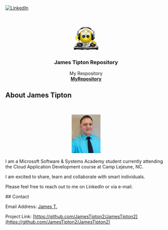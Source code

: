 <!--
*** Thanks for checking out the Best-README-Template. If you have a suggestion
*** that would make this better, please fork the repo and create a pull request
*** or simply open an issue with the tag "enhancement".
*** Thanks again! Now go create something AMAZING! :D
***
***
***
*** To avoid retyping too much info. Do a search and replace for the following:
*** github_username, repo_name, twitter_handle, email, project_title, project_description
-->



<!-- PROJECT SHIELDS -->
<!--
*** I'm using markdown "reference style" links for readability.
*** Reference links are enclosed in brackets [ ] instead of parentheses ( ).
*** See the bottom of this document for the declaration of the reference variables
*** for contributors-url, forks-url, etc. This is an optional, concise syntax you may use.
*** https://www.markdownguide.org/basic-syntax/#reference-style-links
-->
[![LinkedIn][linkedin-shield]][linkedin-url]



<!-- PROJECT LOGO -->
<br />
<p align="center">
  <a href="https://github.com/JamesTipton2/JamesTipton2">
    <img src="Images/smiley.png" alt="Logo" width="80" height="80">
  </a>

  <h3 align="center">James Tipton Repository</h3>

  <p align="center">
    My Respository
    <br />
    <a href="https://github.com/JamesTipton2/JamesTipton2"><strong>MyRepository</strong></a>
</p>

<!-- ABOUT THE PROJECT -->
## About James Tipton

<!-- Headshot -->
<br />
<p align="center">
  <a href="https://github.com/JamesTipton2/JamesTipton2">
    <img src="Images/Headshot.png" alt="Logo" width="90" height="120">
  </a>
<meta>
<p>I am a Microsoft Software & Systems Academy student currently attending the Cloud Application Development course at Camp Lejeune, NC.<p/>
<p>I am excited to share, learn and collaborate with smart individuals.<p/>
<p>Please feel free to reach out to me on LinkedIn or via e-mail.<p/>
<meta/>
<!-- CONTACT -->
## Contact

Email Address: <a href="mailto:james.m.tipton.2@outlook.com" rel="EMAIL">James T.</a>

Project Link: [https://github.com/JamesTipton2/JamesTipton2](https://github.com/JamesTipton2/JamesTipton2)

<!-- MARKDOWN LINKS & IMAGES -->
<!-- https://www.markdownguide.org/basic-syntax/#reference-style-links -->
[linkedin-shield]: https://img.shields.io/badge/-LinkedIn-black.svg?style=for-the-badge&logo=linkedin&colorB=555
[linkedin-url]: https://linkedin.com/in/james-m-tipton/
